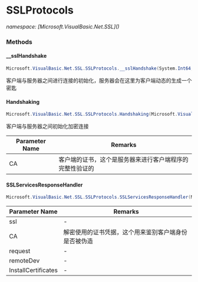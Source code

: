 ﻿# SSLProtocols
_namespace: [Microsoft.VisualBasic.Net.SSL](<a href="#" onClick="load('/docs/Microsoft.VisualBasic.Net.SSL/index.md')"></a>)_





### Methods

#### __sslHandshake
```csharp
Microsoft.VisualBasic.Net.SSL.SSLProtocols.__sslHandshake(System.Int64,Microsoft.VisualBasic.Net.SSL.SSLProtocols.ISSLServices,Microsoft.VisualBasic.Net.Protocols.RequestStream,System.Net.IPEndPoint,Microsoft.VisualBasic.Net.SSL.SSLProtocols.InstallCertificates)
```
客户端与服务器之间进行连接的初始化，服务器会在这里为客户端动态的生成一个密匙

#### Handshaking
```csharp
Microsoft.VisualBasic.Net.SSL.SSLProtocols.Handshaking(Microsoft.VisualBasic.Net.SSL.Certificate,System.Net.IPEndPoint)
```
客户端与服务器之间初始化加密连接

|Parameter Name|Remarks|
|--------------|-------|
|CA|客户端的证书，这个是服务器来进行客户端程序的完整性验证的|


#### SSLServicesResponseHandler
```csharp
Microsoft.VisualBasic.Net.SSL.SSLProtocols.SSLServicesResponseHandler(Microsoft.VisualBasic.Net.SSL.SSLProtocols.ISSLServices,System.Int64,Microsoft.VisualBasic.Net.Protocols.RequestStream,System.Net.IPEndPoint,Microsoft.VisualBasic.Net.SSL.SSLProtocols.InstallCertificates)
```


|Parameter Name|Remarks|
|--------------|-------|
|ssl|-|
|CA|解密使用的证书凭据，这个用来鉴别客户端身份是否被伪造|
|request|-|
|remoteDev|-|
|InstallCertificates|-|



